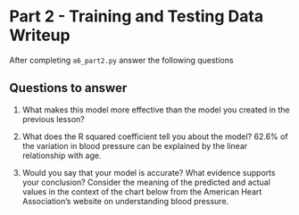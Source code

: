 # Part 2 - Training and Testing Data Writeup

After completing `a6_part2.py` answer the following questions

## Questions to answer

1. What makes this model more effective than the model you created in the previous lesson?


2. What does the R squared coefficient tell you about the model?
62.6% of the variation in blood pressure can be explained by the linear relationship with age. 


3. Would you say that your model is accurate? What evidence supports your conclusion? Consider the meaning of the predicted and actual values in the context of the chart below from the American Heart Association’s website on understanding blood pressure.